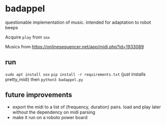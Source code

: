 # badappel
questionable implementation of music. intended for adaptation to robot beeps

Acquire `play` from `sox`

Musics from https://onlinesequencer.net/app/midi.php?id=1933089

## run
`sudo apt install sox`
`pip install -r requirements.txt` (just installs pretty_midi) 
then
`python3 badappel.py`

## future improvements
* export the midi to a list of (frequency, duration) pairs. load and play later without the dependency on midi parsing
* make it run on a roboto power board
